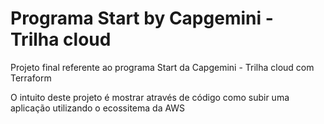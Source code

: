 # Programa Start by Capgemini - Trilha cloud

Projeto final referente ao programa Start da Capgemini - Trilha cloud com Terraform

O intuito deste projeto é mostrar através de código como subir uma aplicação utilizando o ecossitema da AWS